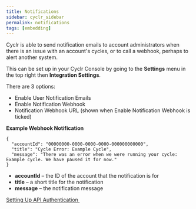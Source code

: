 ```yaml
---
title: Notifications
sidebar: cyclr_sidebar
permalink: notifications
tags: [embedding]
---
```


Cyclr is able to send notification emails to account administrators when there is an issue with an account's cycles, or to call a webhook, perhaps to alert another system.

This can be set up in your Cyclr Console by going to the **Settings** menu in the top right then **Integration Settings**.

There are 3 options:

* Enable User Notification Emails
* Enable Notification Webhook
* Notification Webhook URL (shown when Enable Notification Webhook is ticked)




**Example Webhook Notification**

    {
      "accountId": "00000000-0000-0000-0000-000000000000",
      "title": "Cycle Error: Example Cycle",
      "message": "There was an error when we were running your cycle: Example cycle. We have paused it for now."
    }

*   **accountId** – the ID of the account that the notification is for
*   **title** – a short title for the notification
*   **message** – the notification message

[Setting Up API Authentication ](./api-authentication)

